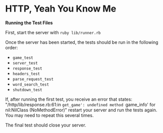 # HTTP, Yeah You Know Me

__Running the Test Files__

First, start the server with `ruby lib/runner.rb`

Once the server has been started, the tests should be run in the following order:

* `game_test`
* `server_test`
* `response_test`
* `headers_test`
* `parse_request_test`
* `word_search_test`
* `shutdown_test`

If, after running the first test, you receive an error that states:
  "/http/lib/response.rb:61:in `get_game': undefined method `game_info' for nil:NilClass (NoMethodError)"
restart your server and run the tests again. You may need to repeat this several times.

The final test should close your server.
